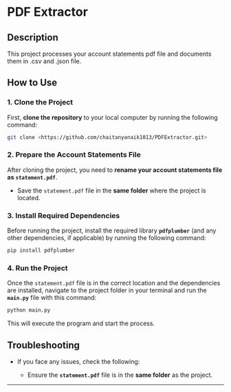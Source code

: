 # PDF Extractor

## Description

This project processes your account statements pdf file and documents them in .csv and .json file.

## How to Use

### 1. Clone the Project

First, **clone the repository** to your local computer by running the following command:

```bash
git clone <https://github.com/chaitanyanaik1013/PDFExtractor.git>
```

### 2. Prepare the Account Statements File

After cloning the project, you need to **rename your account statements file as `statement.pdf`**.

* Save the `statement.pdf` file in the **same folder** where the project is located.

### 3. Install Required Dependencies

Before running the project, install the required library **`pdfplumber`** (and any other dependencies, if applicable) by running the following command:

```bash
pip install pdfplumber
```

### 4. Run the Project

Once the `statement.pdf` file is in the correct location and the dependencies are installed, navigate to the project folder in your terminal and run the **`main.py`** file with this command:

```bash
python main.py
```

This will execute the program and start the process.

## Troubleshooting

* If you face any issues, check the following:

  * Ensure the **`statement.pdf`** file is in the **same folder** as the project.

---
